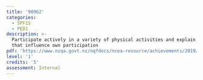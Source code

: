 ```yaml
---
title: '90962'
categories:
  - SPF1S
  - PED1
description: >-
  Participate actively in a variety of physical activities and explain factors
  that influence own participation
pdf: 'https://www.nzqa.govt.nz/nqfdocs/ncea-resource/achievements/2019/as90962.pdf'
level: '1'
credits: '5'
assessment: Internal
---
```



